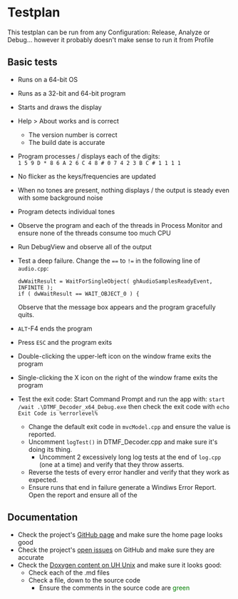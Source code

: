 Testplan
========

This testplan can be run from any Configuration:  Release, Analyze or Debug... 
however it probably doesn't make sense to run it from Profile

## Basic tests
- Runs on a 64-bit OS
- Runs as a 32-bit and 64-bit program
- Starts and draws the display
- Help > About works and is correct
  - The version number is correct
  - The build date is accurate
- Program processes / displays each of the digits:  
  `1 5 9 D * 8 6 A 2 6 C 4 8 # 0 7 4 2 3 B C # 1 1 1 1`
- No flicker as the keys/frequencies are updated
- When no tones are present, nothing displays / the output is steady even with
  some background noise
- Program detects individual tones
- Observe the program and each of the threads in Process Monitor and ensure none
  of the threads consume too much CPU
- Run DebugView and observe all of the output
- Test a deep failure.  Change the `==` to `!=` in the following line 
  of `audio.cpp`:

      dwWaitResult = WaitForSingleObject( ghAudioSamplesReadyEvent, INFINITE );
      if ( dwWaitResult == WAIT_OBJECT_0 ) {

  Observe that the message box appears and the program gracefully quits.
- `ALT`-F4 ends the program
- Press `ESC` and the program exits
- Double-clicking the upper-left icon on the window frame exits the program
- Single-clicking the X icon on the right of the window frame exits the program
- Test the exit code:  Start Command Prompt and run the app with:  `start /wait .\DTMF_Decoder_x64_Debug.exe`
    then check the exit code with `echo Exit Code is %errorlevel%`
  - Change the default exit code in `mvcModel.cpp` and ensure the value is reported.
  - Uncomment `logTest()` in DTMF_Decoder.cpp and make sure it's doing its thing.
    - Uncomment 2 excessively long log tests at the end of `log.cpp` (one at a time)
      and verify that they throw asserts.
  - Reverse the tests of every error handler and verify that they work as expected.
  - Ensure runs that end in failure generate a Windiws Error Report.  Open the report and ensure all of the 

## Documentation
- Check the project's [GitHub page](https://github.com/marknelsonengineer/DTMF_Decoder) and make sure the home page looks good
- Check the project's [open issues](https://github.com/marknelsonengineer/DTMF_Decoder/issues) on GitHub and make sure they are accurate
- Check the [Doxygen content on UH Unix](https://www2.hawaii.edu/~marknels/DTMF_Decoder/) and make sure it looks good:
  - Check each of the .md files
  - Check a file, down to the source code
    - Ensure the comments in the source code are <span style="color:green">green</span>
    